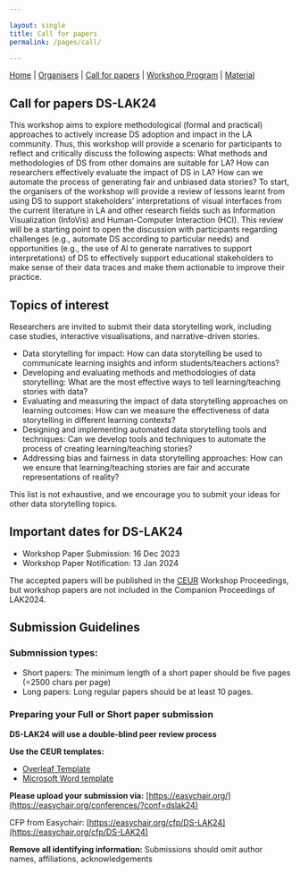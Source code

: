 ```yaml
---

layout: single
title: Call for papers
permalink: /pages/call/

---
```


[Home]({{site.baseurl}}/index) | [Organisers]({{site.baseurl}}/pages/about) | [Call for papers]({{site.baseurl}}/pages/call) | [Workshop Program]({{site.baseurl}}/pages/program) | [Material]({{site.baseurl}}/pages/material)

## Call for papers DS-LAK24

This workshop aims to explore methodological (formal and practical) approaches to actively increase DS adoption and impact in the LA community. Thus, this workshop will provide a scenario for 
participants to reflect and critically discuss the following aspects:  What methods and methodologies of DS from other domains are suitable for LA? How can researchers effectively evaluate the impact 
of DS in LA? How can we automate the process of generating fair and unbiased data stories? To start, the organisers of the workshop will provide a review of lessons learnt from using DS to support 
stakeholders’ interpretations of visual interfaces from the current literature in LA and other research fields such as Information Visualization (InfoVis) and Human-Computer Interaction (HCI). 
This review will be a starting point to open the discussion with participants regarding challenges (e.g., automate DS according to particular needs) and opportunities (e.g., the use of AI to generate 
narratives to support interpretations) of DS to effectively support educational stakeholders to make sense of their data traces and make them actionable to improve their practice. 

## Topics of interest

Researchers are invited to submit their data storytelling work, including case studies, interactive visualisations, and narrative-driven stories.

- Data storytelling for impact: How can data storytelling be used to communicate learning insights and inform students/teachers actions?
- Developing and evaluating methods and methodologies of data storytelling: What are the most effective ways to tell learning/teaching stories with data?
- Evaluating and measuring the impact of data storytelling approaches on learning outcomes: How can we measure the effectiveness of data storytelling in different learning contexts?
- Designing and implementing automated data storytelling tools and techniques: Can we develop tools and techniques to automate the process of creating learning/teaching stories?
- Addressing bias and fairness in data storytelling approaches: How can we ensure that learning/teaching stories are fair and accurate representations of reality?

This list is not exhaustive, and we encourage you to submit your ideas for other data storytelling topics.

## Important dates for DS-LAK24

- Workshop Paper Submission: 16 Dec 2023
- Workshop Paper Notification: 13 Jan 2024

The accepted papers will be published in the [CEUR](https://ceur-ws.org/) Workshop Proceedings, but workshop papers are not included in the Companion Proceedings of LAK2024.

## Submission Guidelines

### Submnission types:

- Short papers: The minimum length of a short paper should be five pages (=2500 chars per page)
- Long papers: Long regular papers should be at least 10  pages.

### Preparing your Full or Short paper submission

**DS-LAK24 will use a double-blind peer review process**

**Use the CEUR templates:**

- [Overleaf Template](https://www.overleaf.com/latex/templates/template-for-submissions-to-ceur-workshop-proceedings-ceur-ws-dot-org/wqyfdgftmcfw)
- [Microsoft Word template](/pages/CEUR-Template-1col.docx)  

**Please upload your submission via:** [https://easychair.org/](https://easychair.org/conferences/?conf=dslak24)

CFP from Easychair: [https://easychair.org/cfp/DS-LAK24](https://easychair.org/cfp/DS-LAK24)

**Remove all identifying information:** Submissions should omit author names, affiliations, acknowledgements
